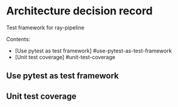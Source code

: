 # Architecture decision record 

Test framework for ray-pipeline

Contents:

* [Use pytest as test framework] #use-pytest-as-test-framework
* [Unit test coverage] #unit-test-coverage

## Use pytest as test framework

## Unit test coverage


